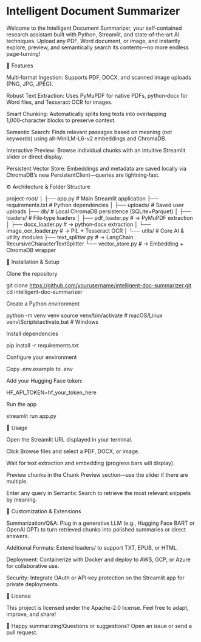 # Intelligent Document Summarizer

Welcome to the Intelligent Document Summarizer, your self‑contained research assistant built with Python, Streamlit, and state‑of‑the‑art AI techniques. Upload any PDF, Word document, or image, and instantly explore, preview, and semantically search its contents—no more endless page‑turning!

🚀 Features

Multi‑format Ingestion: Supports PDF, DOCX, and scanned image uploads (PNG, JPG, JPEG).

Robust Text Extraction: Uses PyMuPDF for native PDFs, python‑docx for Word files, and Tesseract OCR for images.

Smart Chunking: Automatically splits long texts into overlapping 1,000‑character blocks to preserve context.

Semantic Search: Finds relevant passages based on meaning (not keywords) using all-MiniLM-L6-v2 embeddings and ChromaDB.

Interactive Preview: Browse individual chunks with an intuitive Streamlit slider or direct display.

Persistent Vector Store: Embeddings and metadata are saved locally via ChromaDB’s new PersistentClient—queries are lightning‑fast.

⚙️ Architecture & Folder Structure

project-root/
│
├── app.py                  # Main Streamlit application
├── requirements.txt        # Python dependencies
│
├── uploads/                # Saved user uploads
├── db/                     # Local ChromaDB persistence (SQLite+Parquet)
│
├── loaders/                # File‑type loaders
│   ├── pdf_loader.py       # → PyMuPDF extraction
│   ├── docx_loader.py      # → python‑docx extraction
│   └── image_ocr_loader.py # → PIL + Tesseract OCR
│
└── utils/                  # Core AI & utility modules
    ├── text_splitter.py    # → LangChain RecursiveCharacterTextSplitter
    └── vector_store.py     # → Embedding + ChromaDB wrapper

🔧 Installation & Setup

Clone the repository

git clone https://github.com/yourusername/intelligent-doc-summarizer.git
cd intelligent-doc-summarizer

Create a Python environment

python -m venv venv
source venv/bin/activate      # macOS/Linux
venv\Scripts\activate.bat   # Windows

Install dependencies

pip install -r requirements.txt

Configure your environment

Copy .env.example to .env

Add your Hugging Face token:

HF_API_TOKEN=hf_your_token_here

Run the app

streamlit run app.py

🎯 Usage

Open the Streamlit URL displayed in your terminal.

Click Browse files and select a PDF, DOCX, or image.

Wait for text extraction and embedding (progress bars will display).

Preview chunks in the Chunk Preview section—use the slider if there are multiple.

Enter any query in Semantic Search to retrieve the most relevant snippets by meaning.

🧩 Customization & Extensions

Summarization/Q&A: Plug in a generative LLM (e.g., Hugging Face BART or OpenAI GPT) to turn retrieved chunks into polished summaries or direct answers.

Additional Formats: Extend loaders/ to support TXT, EPUB, or HTML.

Deployment: Containerize with Docker and deploy to AWS, GCP, or Azure for collaborative use.

Security: Integrate OAuth or API‑key protection on the Streamlit app for private deployments.

📜 License

This project is licensed under the Apache-2.0 license. Feel free to adapt, improve, and share!

🔗 Happy summarizing!Questions or suggestions? Open an issue or send a pull request.


